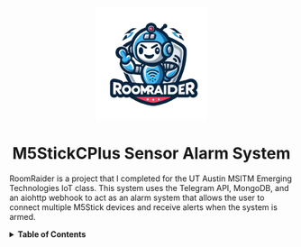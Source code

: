<div align="center">
    <img src="./docs/logo-removebg.png" width="200px">
    <h1>M5StickCPlus Sensor Alarm System</h1>
</div>

RoomRaider is a project that I completed for the UT Austin MSITM Emerging Technologies IoT class. This system uses the Telegram API, MongoDB, and an aiohttp webhook to act as an alarm system that allows the user to connect multiple M5Stick devices and receive alerts when the system is armed.

<details>
    <summary><b>Table of Contents</b></summary>
    <ol>
        <li><a href="#about">About</a></li>
        <li><a href="#getting-started">Getting Started</a></li>
        <li><a href="#usage">Usage</a></li>
        <li><a href="#built-with">Built With</a></li>
        <li><a href="#authors">Authors</a></li>
    </ol> 
</details>
